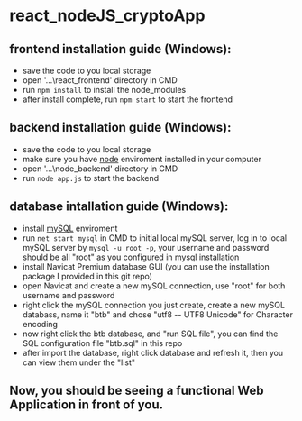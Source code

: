 # react_nodeJS_cryptoApp

## frontend installation guide (Windows):
* save the code to you local storage
* open '...\react_frontend' directory in CMD
* run `npm install` to install the node_modules
* after install complete, run `npm start` to start the frontend

## backend installation guide (Windows):
* save the code to you local storage
* make sure you have [node](https://nodejs.org/en/download/) enviroment installed in your computer
* open '...\node_backend' directory in CMD
* run `node app.js` to start the backend

## database intallation guide (Windows):
* install [mySQL](https://dev.mysql.com/downloads/file/?id=502540) enviroment
* run `net start mysql` in CMD to initial local mySQL server, log in to local mySQL server by `mysql -u root -p`, your username and password should be all "root" as you configured in mysql installation
* install Navicat Premium database GUI (you can use the installation package I provided in this git repo)
* open Navicat and create a new mySQL connection, use "root" for both username and password
* right click the mySQL connection you just create, create a new mySQL databass, name it "btb" and chose "utf8 -- UTF8 Unicode" for Character encoding
* now right click the btb database, and "run SQL file", you can find the SQL configuration file "btb.sql" in this repo
* after import the database, right click database and refresh it, then you can view them under the "list"

## Now, you should be seeing a functional Web Application in front of you.
